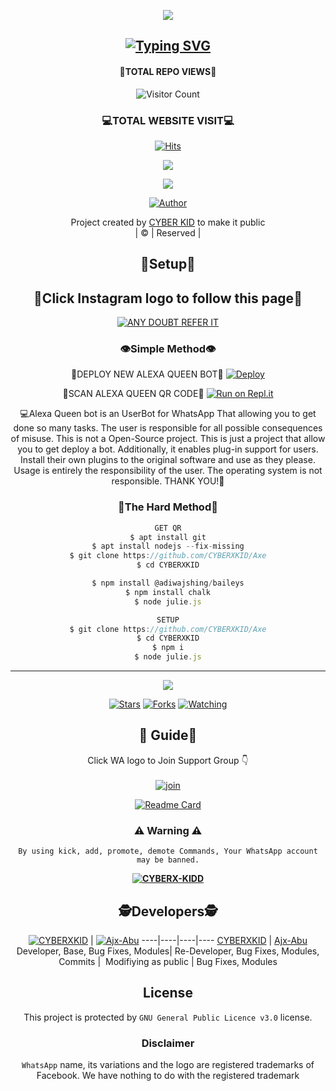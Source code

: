 <div align="center">
  <p align="center">
<img src=https://te.legra.ph/file/d67d3a921e34cdfe9d575.jpg >
</p>

## [![Typing SVG](https://readme-typing-svg.herokuapp.com?font=Rockstar-ExtraBold&color=F33A6A&lines=WELCOME+TO+CYBERXKID+WA+BOT+REPO;CREATED+BY+CYBER+KID;THIS+IS+A+USERBOT+PRIVATE+AND+PUBLIC+BOT;WITH+MORE+FEATHERS)](https://git.io/typing-svg)

 </a>
</p>

#### 💋TOTAL REPO VIEWS💋
![Visitor Count](https://profile-counter.glitch.me/terror-boy/count.svg)
  
### 💻TOTAL WEBSITE VISIT💻
  [![Hits](https://hits.seeyoufarm.com/api/count/incr/badge.svg?url=https%3A%2F%2Fwhitedevil-bot.yolasite.com&count_bg=%2379C83D&title_bg=%23030303&icon=webauthn.svg&icon_color=%23FFFAFA&title=WEBSITE+VISITORS&edge_flat=false)](https://whitedevil-bot.yolasite.com)


<div align="center">
  <p align="center">
<img src=https://te.legra.ph/file/4aa16871f1c6644196856.jpg>
</p>

<img src=https://te.legra.ph/file/8f3e97d9a195167ab2c30.jpg>
</p>


  <p align="center">
<a href="https:"><img title="Author" src="https://img.shields.io/badge/Author--Cyberthesh/CYBERXKID?color=blue&style=for-the-badge&logo=whatsapp"></a>
</p>
</div>
<p align="center">
Project created by <a href="https://github.com/CYBERXKID">CYBER KID</a> to make it public
    <br>
       | © |
        Reserved |
    <br> 
</p>

## 🤖Setup🤖
<div align="center"> 


## 👄Click Instagram logo to follow this page👄

 [![ANY DOUBT REFER IT](https://i.imgur.com/j1x0HpA.jpeg)](https://instagram.com/its_me_dron)

  ### 👁Simple Method👁
  💋DEPLOY NEW ALEXA QUEEN BOT💋
[![Deploy](https://www.herokucdn.com/deploy/button.svg)](https://heroku.com/deploy?template=https://github.com/CYBERXKID/Axe.git)



  📱SCAN ALEXA QUEEN QR CODE📱
[![Run on Repl.it](https://repl.it/badge/github/quiec/whatsAlfa)](https://replit.com/@ABUOP1/AMRU-SER-QR?v=1)
  


💻Alexa Queen bot is an UserBot for WhatsApp That allowing you to get done so many tasks.
The user is responsible for all possible consequences of misuse.
This is not a Open-Source project. This is just a project that allow you to get deploy a bot.
Additionally, it enables plug-in support for users.
Install their own plugins to the original software and use as they please.
Usage is entirely the responsibility of the user. The operating system is not responsible.
THANK YOU!🙏

### 🤒The Hard Method🤒
```js
GET QR
$ apt install git
$ apt install nodejs --fix-missing
$ git clone https://github.com/CYBERXKID/Axe
$ cd CYBERXKID

$ npm install @adiwajshing/baileys
$ npm install chalk
$ node julie.js
```
      
```js
SETUP
$ git clone https://github.com/CYBERXKID/Axe
$ cd CYBERXKID
$ npm i
$ node julie.js
```

----

  <p align="center">
  <a href="https://github.com/CYBERXKID/Axe">
    
<a href="https://github.com/CYBERXKIDmHere's an 🅰🅿🅿 to type 𝓬𝓸𝓸𝓵 f͜o͜n͜t͜s͜ - https://fonts.easylife.studio/followers">
<img src="https://img.shields.io/github/repo-size/cyberchekuthan/Kaztroserv1_v2?color=green&label=Repo%20total%20size&style=plastic">
<p align="center">
<a href="https://github.com/CYBERXKID/followers"
<img title="Followers" src="https://img.shields.io/github/followers/Aj-fx?color=blue&style=flat-square"></a>
<a href="https://github.com/CYBERXKID/Axe/stargazers/"><img title="Stars" src="https://img.shields.io/github/stars/CYBERXKID/Axe?mHere's an 🅰🅿🅿 to type 𝓬𝓸𝓸𝓵 f͜o͜n͜t͜s͜ - https://fonts.easylife.studio?color=blue&style=flat-square"></a>
<a href="https://github.com/CYBERXKID/Axe/network/members"><img title="Forks" src="https://img.shields.io/github/forks/CYBERXKID/Ace?color=blue&style=flat-square"></a>
<a href="https://github.com/CYBERXKID/Axe/watchers"><img title="Watching" src="https://img.shields.io/github/watchers/CYBERXKID/Axe?labeAMRUers&color=blue&style=flat-square"></a>
</p>

## 💋 Guide💋
Click WA logo to Join Support Group 👇
    <br>
<br>
  [![join](https://github.com/Alien-alfa/PublicBot/blob/main/wlogo.svg.png)](https://chat.whatsapp.com/Gv3CdQTRQ3Z0UcArqhD3IB )
  <div align="center">
       
  [![Readme Card](https://github-readme-stats.vercel.app/api/pin/?username=CYBERXKIDR&repo=CYBER-kidd&theme=nightowl)](https://github.com/CYBERXKID/Axe)
  </div>
    
### ⚠ Warning ⚠

```
By using kick, add, promote, demote Commands, Your WhatsApp account may be banned.

```
**[![CYBERX-KIDD](https://raw.githubusercontent.com/rodrigograca31/rodrigograca31/master/matrix.svg)](http://wa.me/27638196983?text=Can%20you%20help%20bro)**

## 🕵Developers🕵
  <div align="center">
    
  [![CYBERXKID](https://github.com/CYBERXKID.png?size=100)](https://github.com/CYBERXKID) | [![Ajx-Abu](https://github.com/Ajx-Abu.png?size=100)](https://github.com/Ajx-Abu) 
----|----|----|----
[CYBERXKID](https://github.com/CYBERXKID) | [Ajx-Abu](https://github.com/Ajx-Abu)
Developer, Base, Bug Fixes, Modules| Re-Developer, Bug Fixes, Modules, Commits |  Modifiying  as   public | Bug Fixes, Modules 
  </div>
    


## License
This project is protected by `GNU General Public Licence v3.0` license.

### Disclaimer
`WhatsApp` name, its variations and the logo are registered trademarks of Facebook. We have nothing to do with the registered trademark
